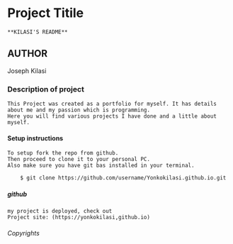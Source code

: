 # Project Titile
    **KILASI'S README**
## AUTHOR
 Joseph Kilasi

### Description of project
    This Project was created as a portfolio for myself. It has details about me and my passion which is programming.
    Here you will find various projects I have done and a little about myself.
#### Setup instructions
    To setup fork the repo from github.
    Then proceed to clone it to your personal PC.
    Also make sure you have git bas installed in your terminal.

```bash
    $ git clone https://github.com/username/Yonkokilasi.github.io.git

```
#####  github
    my project is deployed, check out
    Project site: (https://yonkokilasi,github.io)

###### Copyrights
